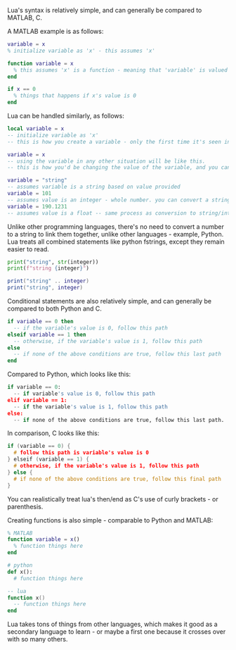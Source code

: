 Lua's syntax is relatively simple, and can generally be compared to MATLAB, C.

A MATLAB example is as follows:
```matlab
variable = x
% initialize variable as 'x' - this assumes 'x' 

function variable = x
  % this assumes 'x' is a function - meaning that 'variable' is valued as whatever 'x' gives it.
end

if x == 0
  % things that happens if x's value is 0
end
```
Lua can be handled similarly, as follows:
```lua
local variable = x
-- initialize variable as 'x'
-- this is how you create a variable - only the first time it's seen in the script should be written like this

variable = x
-- using the variable in any other situation will be like this.
-- this is how you'd be changing the value of the variable, and you can change the variable's type like this as well.

variable = "string"
-- assumes variable is a string based on value provided
variable = 101
-- assumes value is an integer - whole number. you can convert a string into a integer, and vice versa, like this
variable = 190.1231
-- assumes value is a float -- same process as conversion to string/integer
```
Unlike other programming languages, there's no need to convert a number to a string to link them together, unlike other languages - example, Python. Lua treats all combined statements like python fstrings, except they remain easier to read.
```python
print("string", str(integer))
print(f"string {integer}")
```
```lua
print("string" .. integer)
print("string", integer)
```

Conditional statements are also relatively simple, and can generally be compared to both Python and C.
```lua
if variable == 0 then
  -- if the variable's value is 0, follow this path
elseif variable == 1 then
  -- otherwise, if the variable's value is 1, follow this path
else
  -- if none of the above conditions are true, follow this last path
end
```

Compared to Python, which looks like this:
```python
if variable == 0:
  -- if variable's value is 0, follow this path
elif variable == 1:
  -- if the variable's value is 1, follow this path
else:
  -- if none of the above conditions are true, follow this last path.
```

In comparison, C looks like this:
```c
if (variable == 0) {
  # follow this path is variable's value is 0
} elseif (variable == 1) {
  # otherwise, if the variable's value is 1, follow this path
} else {
  # if none of the above conditions are true, follow this final path
}
```

You can realistically treat lua's then/end as C's use of curly brackets - or parenthesis.

Creating functions is also simple - comparable to Python and MATLAB:
```matlab
% MATLAB
function variable = x()
  % function things here
end
```
```python
# python
def x():
  # function things here
```
```lua
-- lua
function x()
  -- function things here
end
```
Lua takes tons of things from other languages, which makes it good as a secondary language to learn - or maybe a first one because it crosses over with so many others.
